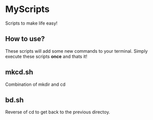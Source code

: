 # MyScripts
Scripts to make life easy!

## How to use?
These scripts will add some new commands to your terminal. Simply execute these scripts **once** and thats it!

## mkcd.sh
Combination of mkdir and cd

## bd.sh
Reverse of cd to get back to the previous directoy.

